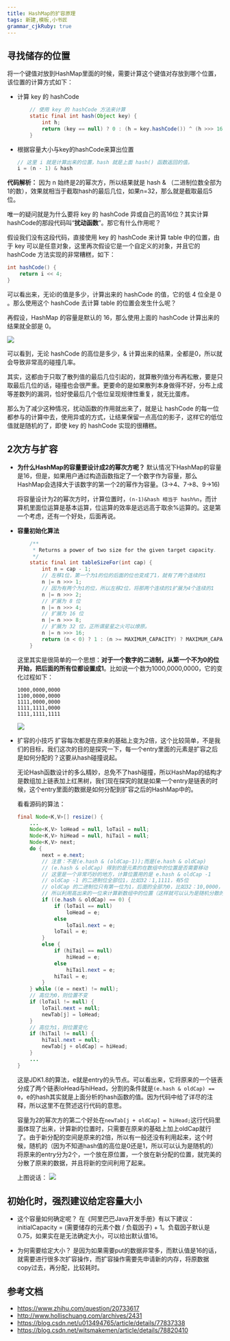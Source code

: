 ```yaml
---
title: HashMap的扩容原理
tags: 新建,模板,小书匠
grammar_cjkRuby: true
---
```



## 寻找储存的位置
将一个键值对放到HashMap里面的时候，需要计算这个键值对存放到哪个位置，该位置的计算方式如下：
- 计算 key 的 hashCode
    ```java
        // 使用 key 的 hashCode 方法来计算
        static final int hash(Object key) {
            int h;
            return (key == null) ? 0 : (h = key.hashCode()) ^ (h >>> 16);
        }
    ```

- 根据容量大小与key的hashCode来算出位置
    ```java
    // 这里 i 就是计算出来的位置，hash 就是上面 hash() 函数返回的值。
    i = (n - 1) & hash
    ```
**代码解析：**
因为 n 始终是2的幂次方，所以结果就是 hash & （二进制位数全部为1的数），效果就相当于截取hash的最后几位，如果n=32，那么就是截取最后5位。

唯一的疑问就是为什么要将 key 的 hashCode 异或自己的高16位？其实计算hashCode的那段代码叫“**扰动函数**”。那它有什么作用呢？

假设我们没有这段代码，直接使用 key 的 hashCode 来计算 table 中的位置，由于 key 可以是任意对象，这里再次假设它是一个自定义的对象，并且它的 hashCode 方法实现的非常糟糕，如下：
```java
int hashCode() {
    return i << 4;
}
```
可以看出来，无论i的值是多少，计算出来的 hashCode 的值，它的低 4 位全是 0 。那么使用这个 hashCode 去计算 table 的位置会发生什么呢？

再假设，HashMap 的容量是默认的 16，那么使用上面的 hashCode 计算出来的结果就全部是 0。


![](find_pos.png)

可以看到，无论 hashCode 的高位是多少，& 计算出来的结果，全都是0，所以就会导致非常高的碰撞几率。

其实，这都由于只取了散列值的最后几位引起的，就算散列值分布再松散，要是只取最后几位的话，碰撞也会很严重。更要命的是如果散列本身做得不好，分布上成等差数列的漏洞，恰好使最后几个低位呈现规律性重复，就无比蛋疼。

那么为了减少这种情况，扰动函数的作用就出来了，就是让 hashCode 的每一位都参与的计算中去，使用异或的方式，让结果保留一点高位的影子，这样它的低位值就是随机的了，即使 key 的 hashCode 实现的很糟糕。

## 2次方与扩容
- **为什么HashMap的容量要设计成2的幂次方呢？**
    默认情况下HashMap的容量是16，但是，如果用户通过构造函数指定了一个数字作为容量，那么HashMap会选择大于该数字的第一个2的幂作为容量。(3->4、7->8、9->16)

    将容量设计为2的幂次方时，计算位置时，`(n-1)&hash 相当于 hash%n`，而计算机里面位运算是基本运算，位运算的效率是远远高于取余%运算的。这是第一个考虑，还有一个好处，后面再说。
    
- **容量初始化算法**
    
    ```java
        /**
         * Returns a power of two size for the given target capacity.
         */
        static final int tableSizeFor(int cap) {
            int n = cap - 1;
            // 左移1位，第一个为1的位的后面的位也变成了1，就有了两个连续的1
            n |= n >>> 1;
            // 因为有两个为1的位，所以左移2位，将那两个连续的1扩展为4个连续的1
            n |= n >>> 2;
            // 扩展为 8 位
            n |= n >>> 4;
            // 扩展为 16 位
            n |= n >>> 8;
            // 扩展为 32 位，正所谓星星之火可以燎原。
            n |= n >>> 16;
            return (n < 0) ? 1 : (n >= MAXIMUM_CAPACITY) ? MAXIMUM_CAPACITY : n + 1;
        }
    ```
    这里其实是很简单的一个思想：**对于一个数字的二进制，从第一个不为0的位开始，把后面的所有位都设置成1**。比如说一个数为1000,0000,0000，它的变化过程如下：
    ```console
    1000,0000,0000
    1100,0000,0000
    1111,0000,0000
    1111,1111,0000
    1111,1111,1111
    ```
    ![](cap_init.png)
    
- 扩容的小技巧
    扩容每次都是在原来的基础上变为2倍，这个比较简单，不是我们的目标，我们这次的目的是探究一下，每一个entry里面的元素是扩容之后是如何分配的？这要从hash碰撞说起。

    无论Hash函数设计的多么精妙，总免不了hash碰撞，所以HashMap的结构才是数组加上链表加上红黑树，我们现在探究的就是如果一个entry是链表的时候，这个entry里面的数据是如何分配到扩容之后的HashMap中的。
    
    看看源码的算法：
    ```java
    final Node<K,V>[] resize() {
        ...
        Node<K,V> loHead = null, loTail = null;
        Node<K,V> hiHead = null, hiTail = null;
        Node<K,V> next;
        do {
            next = e.next;
            // 注意：不是(e.hash & (oldCap-1));而是(e.hash & oldCap)
            // (e.hash & oldCap) 得到的是元素的在数组中的位置是否需要移动
            // 这里是一个非常巧妙的地方，计算位置用的是 e.hash & oldCap -1
            // oldCap -1 的二进制位全部位1，比如32：1,1111，有5位
            // oldCap 的二进制位只有第一位为1，后面的全部为0，比如32：10,0000，有6位
            // 所以利用高出来的一位来计算新数组中的位置（这样就可以认为是随机分散的）
            if ((e.hash & oldCap) == 0) {
                if (loTail == null)
                    loHead = e;
                else
                    loTail.next = e;
                loTail = e;
            }
            else {
                if (hiTail == null)
                    hiHead = e;
                else
                    hiTail.next = e;
                hiTail = e;
            }
        } while ((e = next) != null);
        // 高位为0，则位置不变
        if (loTail != null) {
            loTail.next = null;
            newTab[j] = loHead;
        }
        // 高位为1，则位置变化
        if (hiTail != null) {
            hiTail.next = null;
            newTab[j + oldCap] = hiHead;
        }
        ...
    }
    ```
    这是JDK1.8的算法，e就是entry的头节点。可以看出来，它将原来的一个链表分成了两个链表loHead与hiHead，分割的条件就是`(e.hash & oldCap) == 0`，e的hash其实就是上面分析的hash函数的值。因为代码中给了详尽的注释，所以这里不在赘述这行代码的意思。
    
    容量为2的幂次方的第二个好处在`newTab[j + oldCap] = hiHead;`这行代码里面体现了出来，计算新的位置时，只需要在原来的基础上加上oldCap就行了。由于新分配的空间是原来的2倍，所以有一般还没有利用起来，这个时候，随机的（因为不知道hash值的高位是0还是1，所以可以认为是随机的）将原来的entry分为2个，一个放在原位置，一个放在新分配的位置，就完美的分散了原来的数据，并且将新的空间利用了起来。
    
    上图说话：
    ![](resize.png)
    

## 初始化时，强烈建议给定容量大小
- 这个容量如何确定呢？
在《阿里巴巴Java开发手册》有以下建议：
initialCapacity = (需要储存的元素个数 / 负载因子) + 1。负载因子默认是0.75，如果实在是无法确定大小，可以给出默认值16。

- 为何需要给定大小？
是因为如果需要put的数据非常多，而默认值是16的话，就需要进行很多次扩容操作，而扩容操作需要先申请新的内存，将原数据copy过去，再分配，比较耗时。

## 参考文档
- https://www.zhihu.com/question/20733617
- http://www.hollischuang.com/archives/2431
- https://blog.csdn.net/u013494765/article/details/77837338
- https://blog.csdn.net/witsmakemen/article/details/78820410